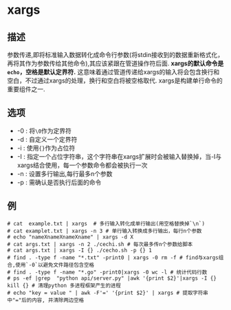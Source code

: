 # xargs

## 描述

参数传递,即将标准输入数据转化成命令行参数(将stdin接收到的数据重新格式化，再将其作为参数传给其他命令),其应该紧跟在管道操作符后面.
**xargs的默认命令是`echo`，空格是默认定界符.** 这意味着通过管道传递给xargs的输入将会包含换行和空白，不过通过xargs的处理，换行和空白将被空格取代.
xargs是构建单行命令的重要组件之一.


## 选项

- -0 : 将`\0`作为定界符
- -d : 自定义一个定界符
- -i : 使用`{}`作为占位符
- -I : 指定一个占位字符串，这个字符串在xargs扩展时会被输入替换掉，当-I与xargs结合使用，每一个参数命令都会被执行一次
- -n : 设置多行输出,每行最多n个参数
- -p : 需确认是否执行后面的命令

## 例

    # cat  example.txt | xargs  # 多行输入转化成单行输出(用空格替换掉`\n`)
    # cat examplet.txt | xargs -n 3 # 单行输入转换成多行输出，每行n个参数
    # echo "nameXnameXnameXname" | xargs -d X
    # cat args.txt | xargs -n 2 ./cechi.sh # 每次最多传n个参数给脚本
    # cat args.txt | xargs -I {} ./cecho.sh -p {} 1
    # find . -type f -name "*.txt" -print0 | xargs -0 rm -f # find与xargs组合,使用`-0`以避免文件路径包含空格
    # find . -type f -name "*.go" -print0|xargs -0 wc -l # 统计代码行数
    # ps -ef |grep  "python api/server.py" |awk '{print $2}'|xargs -I {} kill {} # 清理python 多进程框架产生的进程
    # echo "key = value " | awk -F'=' '{print $2}' | xargs # 提取字符串中"="后的内容, 并清除两边空格
